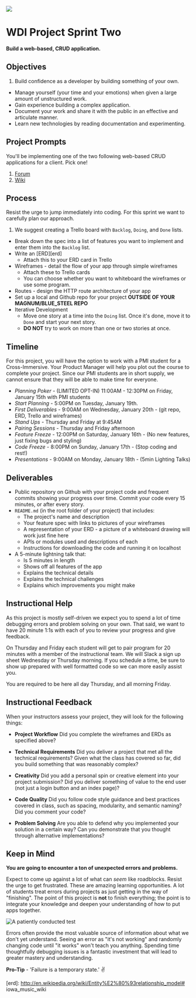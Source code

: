 ![](https://ga-dash.s3.amazonaws.com/production/assets/logo-9f88ae6c9c3871690e33280fcf557f33.png)

# WDI Project Sprint Two

**Build a web-based, CRUD application.**

## Objectives

1. Build confidence as a developer by building something of your own.
-  Manage yourself (your time and your emotions) when given a large amount of 
unstructured work.
-  Gain experience building a complex application.
-  Document your work and share it with the public in an effective and articulate 
manner.
-  Learn new technologies by reading documentation and experimenting.

## Project Prompts

You'll be implementing one of the two following web-based CRUD applications for 
a client. Pick one!

1. [Forum][forum]
1. [Wiki][wiki]

## Process

Resist the urge to jump immediately into coding.  For this sprint we want to 
carefully plan our approach.

1. We suggest creating a Trello board with `Backlog`, `Doing`, and `Done` lists.
- Break down the spec into a list of features you want to implement and enter 
them into the `Backlog` list.
- Write an [ERD][erd]
  * Attach this to your ERD card in Trello
- Wireframes - detail the flow of your app through simple wireframes
  * Attach these to Trello cards
  * You can choose whether you want to whiteboard the wireframes or use some program.
- Routes - design the HTTP route architecture of your app
- Set up a local and Github repo for your project **OUTSIDE OF YOUR MAGNUM/BLUE_STEEL REPO**
- Iterative Development
  * Move one story at a time into the `Doing` list. Once it's done, move it to 
  `Done` and start your next story.
  * **DO NOT** try to work on more than one or two stories at once.


## Timeline

For this project, you will have the option to work with a PMI student for a
Cross-Immersive.  Your Product Manager will help you plot out the course to
complete your project.  Since our PMI students are in short supply, we cannot
ensure that they will be able to make time for everyone.

* *Planning Poker* - (LIMITED OPT-IN) 11:00AM - 12:30PM on Friday, January 15th with PMI students
* *Start Planning* - 5:00PM on Tuesday, January 19th.
* *First Deliverables* - 9:00AM on Wednesday, January 20th - (git repo, ERD, Trello and wireframes)
* *Stand Ups* - Thursday and Friday at 9:45AM
* *Pairing Sessions* - Thursday and Friday afternoon
* *Feature Freeze* - 12:00PM on Saturday, January 16th - (No new features, just fixing 
bugs and styling)
* *Code Freeze* - 8:00PM on Sunday, January 17th - (Stop coding and rest!)
* *Presentations* - 9:00AM on Monday, January 18th - (5min Lighting Talks)

## Deliverables

* Public repository on Github with your project code and frequent commits showing
  your progress over time.  Commit your code every 15 minutes, or after every story.
* `README.md` (in the root folder of your project) that includes:
  * The project's name and description
  * Your feature spec with links to pictures of your wireframes
  * A representation of your ERD - a picture of a whiteboard drawing will work 
  just fine here
  * APIs or modules used and descriptions of each
  * Instructions for downloading the code and running it on localhost
* A 5-minute lightning talk that:
  * Is 5 minutes in length
  * Shows off all features of the app
  * Explains the technical details
  * Explains the technical challenges
  * Explains which improvements you might make

## Instructional Help

As this project is mostly self-driven we expect you to spend a lot of time 
debugging errors and problem solving on your own. That said, we want to have 
20 minute 1:1s with each of you to review your progress and give feedback.

On Thursday and Friday each student will get to pair program for 20 minutes with 
a member of the instructional team.  We will Slack a sign up sheet Wednesday or
Thursday morning.  If you schedule a time, be sure to show up prepared with
well formatted code so we can more easily assist you.

You are required to be here all day Thursday, and all morning Friday.

## Instructional Feedback

When your instructors assess your project, they will look for the following things:

- **Project Workflow**
Did you complete the wireframes and ERDs as specified above?

- **Technical Requirements**
Did you deliver a project that met all the technical requirements? Given what 
the class has covered so far, did you build something that was reasonably complex?

- **Creativity**
Did you add a personal spin or creative element into your project submission? 
Did you deliver something of value to the end user (not just a login button and 
an index page)?

- **Code Quality**
Did you follow code style guidance and best practices covered in class, such as 
spacing, modularity, and semantic naming? Did you comment your code?

- **Problem Solving**
Are you able to defend why you implemented your solution in a certain way? Can 
you demonstrate that you thought through alternative implementations?

## Keep in Mind

**You are going to encounter a ton of unexpected errors and problems.**

Expect to come up against a lot of what can *seem* like roadblocks. Resist the 
urge to get frustrated. These are amazing learning opportunities. A lot of students 
treat errors during projects as just getting in the way of "finishing". The point 
of this project is **not** to finish everything; the point is to integrate your 
knowledge and deepen your understanding of how to put apps together.

![A patiently conducted test](http://media.giphy.com/media/7MZ0v9KynmiSA/giphy.gif)

Errors often provide the most valuable source of information about what we don't 
yet understand. Seeing an error as "it's not working" and randomly changing code 
until "it works" won't teach you anything. Spending time thoughtfully debugging 
issues is a fantastic investment that will lead to greater mastery and understanding.

**Pro-Tip** - 'Failure is a temporary state.' :v:

<!-- Links -->

[forum]: forum.md
[wiki]: wiki.md
[erd]: http://en.wikipedia.org/wiki/Entity%E2%80%93relationship_model# iowa_music_wiki

